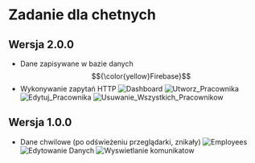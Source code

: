 # Zadanie dla chetnych

## Wersja 2.0.0
* Dane zapisywane w bazie danych 
$${\color{yellow}Firebase}$$
* Wykonywanie zapytań HTTP
![Dashboard](https://github.com/nic00la1/Ulubione_Zawody/assets/99048749/292c4212-2714-4280-882f-fee3503c132c)
![Utworz_Pracownika](https://github.com/nic00la1/Ulubione_Zawody/assets/99048749/802f0090-0c5e-4b41-b861-543611bf91b6)
![Edytuj_Pracownika](https://github.com/nic00la1/Ulubione_Zawody/assets/99048749/e14f7c25-64bf-4684-b980-457d083ba27f)
![Usuwanie_Wszystkich_Pracownikow](https://github.com/nic00la1/Ulubione_Zawody/assets/99048749/2bb28593-a7d7-4177-b44d-da9cf997ea0f)


## Wersja 1.0.0 
* Dane chwilowe (po odświeżeniu przeglądarki, znikały)
![Employees](https://github.com/nic00la1/Ulubione_Zawody/assets/99048749/ae3f87b3-6b7c-49e8-b083-1e9d03f9ed3d)
![Edytowanie Danych](https://github.com/nic00la1/Ulubione_Zawody/assets/99048749/9bd0413b-99c0-47f5-ab71-8a40f00b7ce8)
![Wyswietlanie komunikatow](https://github.com/nic00la1/Ulubione_Zawody/assets/99048749/ea9f4066-966a-4693-9ab1-1aa2fac0c1d7)
